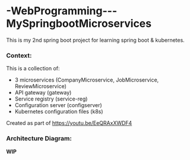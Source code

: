 # -WebProgramming---MySpringbootMicroservices
This is my 2nd spring boot project for learning spring boot &amp; kubernetes.

### Context:
This is a collection of:
- 3 microservices (CompanyMicroservice, JobMicroservice, ReviewMicroservice)
- API gateway (gateway)
- Service registry (service-reg)
- Configuration server (configserver)
- Kubernetes configuration files (k8s)

Created as part of https://youtu.be/EeQRAxXWDF4

### Architecture Diagram:
**WIP**